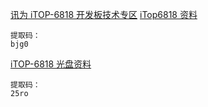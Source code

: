 <a href="http://bbs.topeetboard.com/forum.php?mod=forumdisplay&fid=44" target="_blank">讯为 iTOP-6818 开发板技术专区</a>
<a href="https://pan.baidu.com/s/1kV4jt47" target="_blank">iTop6818 资料</a>

```
提取码：
bjg0
```

<a href="https://pan.baidu.com/s/1cA9ZCM?errno=0" target="_blank">iTOP-6818 光盘资料</a>

```
提取码：
25ro
```

